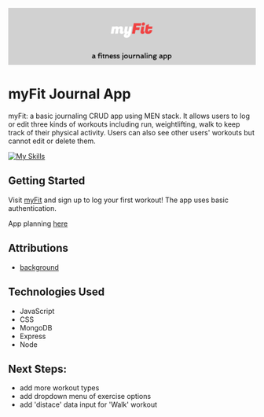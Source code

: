![screenshot of myFit banner with subheader reading: "a fitness journaling app"](/assets/banner.png)

 # myFit Journal App
myFit: a basic journaling CRUD app using MEN stack. It allows users to log or edit three kinds of workouts including run, weightlifting, walk to keep track of their physical activity. Users can also see other users' workouts but cannot edit or delete them.

[![My Skills](https://skillicons.dev/icons?i=js,css,mongodb,express,nodejs)](https://skillicons.dev)

## Getting Started
Visit [myFit](https://myfit-journal-app-f1d5b35a8543.herokuapp.com/) and sign up to log your first workout! The app uses basic authentication.

App planning [here](https://trello.com/invite/b/66995e9a174953a0de6879d7/ATTI029d750b0942c771527890e21d4355dc9495CAF9/myfit-app)

## Attributions
- [background](https://negativespace.co/fitness-weights-background/)

## Technologies Used
- JavaScript
- CSS
- MongoDB
- Express
- Node

## Next Steps:
- add more workout types
- add dropdown menu of exercise options
- add 'distace' data input for 'Walk' workout
